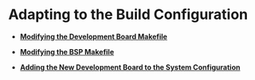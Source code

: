 # Adapting to the Build Configuration<a name="EN-US_TOPIC_0314628530"></a>

-   **[Modifying the Development Board Makefile](modifying-the-development-board-makefile.md)**  

-   **[Modifying the BSP Makefile](modifying-the-bsp-makefile.md)**  

-   **[Adding the New Development Board to the System Configuration](adding-the-new-development-board-to-the-system-configuration.md)**  


